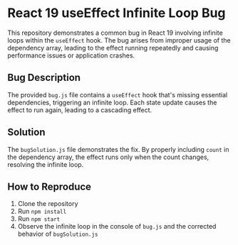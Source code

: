 # React 19 useEffect Infinite Loop Bug

This repository demonstrates a common bug in React 19 involving infinite loops within the `useEffect` hook.  The bug arises from improper usage of the dependency array, leading to the effect running repeatedly and causing performance issues or application crashes.

## Bug Description
The provided `bug.js` file contains a `useEffect` hook that's missing essential dependencies, triggering an infinite loop. Each state update causes the effect to run again, leading to a cascading effect. 

## Solution
The `bugSolution.js` file demonstrates the fix.  By properly including `count` in the dependency array, the effect runs only when the count changes, resolving the infinite loop.

## How to Reproduce
1. Clone the repository
2. Run `npm install`
3. Run `npm start`
4. Observe the infinite loop in the console of `bug.js` and the corrected behavior of `bugSolution.js`